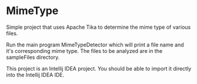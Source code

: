 # MimeType

Simple project that uses Apache Tika to determine the mime type of various files.

Run the main program MimeTypeDetector which will print a file name and it's corresponding mime type. The files to be analyzed are in the sampleFiles directory.

This project is an Intellij IDEA project. You should be able to import it directly into the Intellij IDEA IDE. 


